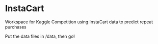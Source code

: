 # InstaCart
Workspace for Kaggle Competition using InstaCart data to predict repeat purchases


Put the data files in /data, then go!
